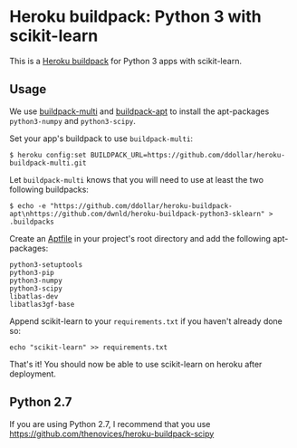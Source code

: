 Heroku buildpack: Python 3 with scikit-learn
============================================

This is a [Heroku buildpack](http://devcenter.heroku.com/articles/buildpacks) for Python 3 apps with scikit-learn.

Usage
-----

We use [buildpack-multi](https://github.com/ddollar/heroku-buildpack-multi) and 
[buildpack-apt](http://github.com/ddollar/heroku-buildpack-apt) to install the apt-packages 
`python3-numpy` and `python3-scipy`.

Set your app's buildpack to use `buildpack-multi`:

    $ heroku config:set BUILDPACK_URL=https://github.com/ddollar/heroku-buildpack-multi.git

Let `buildpack-multi` knows that you will need to use at least the two following buildpacks:

    $ echo -e "https://github.com/ddollar/heroku-buildpack-apt\nhttps://github.com/dwnld/heroku-buildpack-python3-sklearn" > .buildpacks

Create an [Aptfile](http://github.com/ddollar/heroku-buildpack-apt) in your project's root directory and add the following apt-packages:

    python3-setuptools
    python3-pip
    python3-numpy
    python3-scipy
    libatlas-dev
    libatlas3gf-base

Append scikit-learn to your `requirements.txt` if you haven't already done so:

    echo "scikit-learn" >> requirements.txt

That's it! You should now be able to use scikit-learn on heroku after deployment.

Python 2.7
-----------

If you are using Python 2.7, I recommend that you use https://github.com/thenovices/heroku-buildpack-scipy

